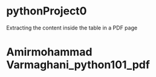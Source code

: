 # pythonProject0
Extracting the content inside the table in a PDF page
# Amirmohammad Varmaghani_python101_pdf
